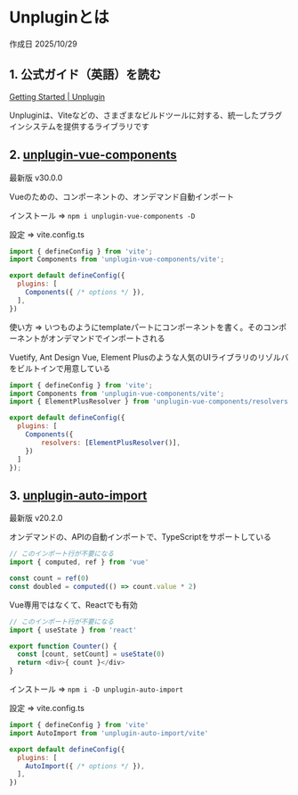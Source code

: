 # Unpluginとは

作成日 2025/10/29

## 1. 公式ガイド（英語）を読む

[Getting Started | Unplugin](https://unplugin.unjs.io/guide/)

Unpluginは、Viteなどの、さまざまなビルドツールに対する、統一したプラグインシステムを提供するライブラリです

## 2. [unplugin-vue-components](https://unplugin.unjs.io/showcase/unplugin-vue-components.html)

最新版 v30.0.0

Vueのための、コンポーネントの、オンデマンド自動インポート

インストール => `npm i unplugin-vue-components -D`

設定 => vite.config.ts

```javascript
import { defineConfig } from 'vite';
import Components from 'unplugin-vue-components/vite';

export default defineConfig({
  plugins: [
    Components({ /* options */ }),
  ],
})
```

使い方 => いつものようにtemplateパートにコンポーネントを書く。そのコンポーネントがオンデマンドでインポートされる

Vuetify, Ant Design Vue, Element Plusのような人気のUIライブラリのリゾルバをビルトインで用意している

```javascript
import { defineConfig } from 'vite';
import Components from 'unplugin-vue-components/vite';
import { ElementPlusResolver } from 'unplugin-vue-components/resolvers';

export default defineConfig({
  plugins: [
    Components({
        resolvers: [ElementPlusResolver()],
    })
  ]
});
```

## 3. [unplugin-auto-import](https://unplugin.unjs.io/showcase/unplugin-auto-import.html)

最新版 v20.2.0

オンデマンドの、APIの自動インポートで、TypeScriptをサポートしている

```javascript
// このインポート行が不要になる
import { computed, ref } from 'vue'

const count = ref(0)
const doubled = computed(() => count.value * 2)
```

Vue専用ではなくて、Reactでも有効

```javascript
// このインポート行が不要になる
import { useState } from 'react'

export function Counter() {
  const [count, setCount] = useState(0)
  return <div>{ count }</div>
}
```

インストール => `npm i -D unplugin-auto-import`

設定 => vite.config.ts

```javascript
import { defineConfig } from 'vite'
import AutoImport from 'unplugin-auto-import/vite'

export default defineConfig({
  plugins: [
    AutoImport({ /* options */ }),
  ],
})
```
